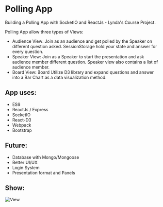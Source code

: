 # Polling App  
Building a Polling App with SocketIO and ReactJs - Lynda's Course Project.  
  
Polling App allow three types of Views:
- Audience View: Join as an audience and get polled by the Speaker on different question asked. SessionStorage hold your state and answer for every question.
- Speaker View: Join as a Speaker to start the presentation and ask audience member different question. Speaker view also contains a list of audience member.
- Board View: Board Utilize D3 library and expand questions and answer into a Bar Chart as a data visualization method.

## App uses:
- ES6
- ReactJs / Express
- SocketIO
- React-D3
- Webpack
- Bootstrap

## Future:
- Database with Mongo/Mongoose
- Better UI/UX
- Login System
- Presentation format and Panels

## Show:
![View]()